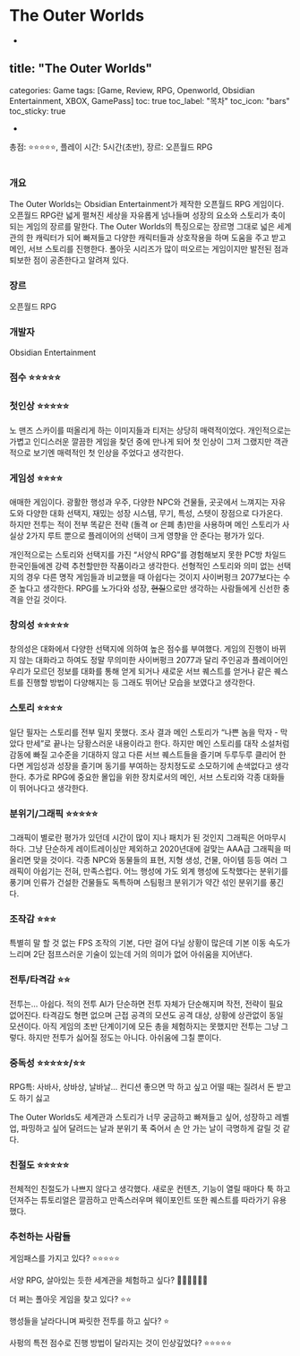 # The Outer Worlds

-

## title: "The Outer Worlds"
categories: Game
tags: [Game, Review, RPG, Openworld, Obsidian Entertainment, XBOX, GamePass]
toc: true
toc_label: "목차"
toc_icon: "bars"
toc_sticky: true

-

총점: ⭐⭐⭐⭐⭐, 플레이 시간: 5시간(초반), 장르: 오픈월드 RPG

![]()

### 개요

The Outer Worlds는 Obsidian Entertainment가 제작한 오픈월드 RPG 게임이다. 오픈월드 RPG란 넓게 펼쳐진 세상을 자유롭게 넘나들며 성장의 요소와 스토리가 축이 되는 게임의 장르를 말한다. The Outer Worlds의 특징으로는 장르명 그대로 넓은 세계관의 한 캐릭터가 되어 빠져들고 다양한 캐릭터들과 상호작용을 하며 도움을 주고 받고 메인, 서브 스토리를 진행한다. 폴아웃 시리즈가 많이 떠오르는 게임이지만 발전된 점과 퇴보한 점이 공존한다고 알려져 있다.

### 장르

오픈월드 RPG

### 개발자

Obsidian Entertainment

### 점수 ⭐⭐⭐⭐⭐

### 첫인상 ⭐⭐⭐⭐⭐

노 맨즈 스카이를 떠올리게 하는 이미지들과 티저는 상당히 매력적이었다. 개인적으로는 가볍고 인디스러운 깔끔한 게임을 찾던 중에 만나게 되어 첫 인상이 그저 그랬지만 객관적으로 보기엔 매력적인 첫 인상을 주었다고 생각한다.

### 게임성 ⭐⭐⭐⭐

애매한 게임이다. 광활한 행성과 우주, 다양한 NPC와 건물들, 곳곳에서 느껴지는 자유도와 다양한 대화 선택지, 재밌는 성장 시스템, 무기, 특성, 스텟이 장점으로 다가온다. 하지만 전투는 적이 전부 똑같은 전략 (돌격 or 은폐 총)만을 사용하며 메인 스토리가 사실상 2가지 루트 뿐으로 플레이어의 선택이 크게 영향을 안 준다는 평가가 있다.

개인적으로는 스토리와 선택지를 가진 “서양식 RPG”를 경험해보지 못한 PC방 차일드 한국인들에겐 강력 추천할만한 작품이라고 생각한다. 선형적인 스토리와 의미 없는 선택지의 경우 다른 명작 게임들과 비교했을 때 아쉽다는 것이지 사이버펑크 2077보다는 수준 높다고 생각한다. RPG를 노가다와 성장, ~~현질~~으로만 생각하는 사람들에게 신선한 충격을 안길 것이다.

### 창의성 ⭐⭐⭐⭐⭐

창의성은 대화에서 다양한 선택지에 의하여 높은 점수를 부여했다. 게임의 진행이 바뀌지 않는 대화라고 하여도 정말 무의미한 사이버펑크 2077과 달리 주인공과 플레이어인 우리가 모르던 정보를 대화를 통해 얻게 되거나 새로운 서브 퀘스트를 얻거나 같은 퀘스트를 진행할 방법이 다양해지는 등 그래도 뛰어난 모습을 보였다고 생각한다. 

### 스토리 ⭐⭐⭐⭐

일단 필자는 스토리를 전부 밀지 못했다. 조사 결과 메인 스토리가 “나쁜 놈을 막자 - 막았다 만세”로 끝나는 당황스러운 내용이라고 한다. 하지만 메인 스토리를 대작 소설처럼 감동에 빠질 고수준을 기대하지 않고 다른 서브 퀘스트들을 즐기며 두루두루 클리어 한다면 게임성과 성장을 즐기며 동기를 부여하는 장치정도로 소모하기에 손색없다고 생각한다. 추가로 RPG에 중요한 몰입을 위한 장치로서의 메인, 서브 스토리와 각종 대화들이 뛰어나다고 생각한다.

### 분위기/그래픽 ⭐⭐⭐⭐⭐

그래픽이 별로란 평가가 있던데 시간이 많이 지나 패치가 된 것인지 그래픽은 어마무시하다. 그냥 단순하게 레이트레이싱만 제외하고 2020년대에 걸맞는 AAA급 그래픽을 떠올리면 맞을 것이다. 각종 NPC와 동물들의 표현, 지형 생성, 건물, 아이템 등등 여러 그래픽이 아쉽기는 전혀, 만족스럽다. 어느 행성에 가도 외계 행성에 도착했다는 분위기를 풍기며 인류가 건설한 건물들도 독특하며 스팀펑크 분위기가 약간 섞인 분위기를 풍긴다.

### 조작감 ⭐⭐⭐

특별히 말 할 것 없는 FPS 조작의 기본, 다만 걸어 다닐 상황이 많은데 기본 이동 속도가 느리며 2단 점프스러운 기술이 있는데 거의 의미가 없어 아쉬움을 지어낸다.

### 전투/타격감 ⭐⭐

전투는… 아쉽다. 적의 전투 AI가 단순하면 전투 자체가 단순해지며 작전, 전략이 필요 없어진다. 타격감도 형편 없으며 근접 공격의 모션도 공격 대상, 상황에 상관없이 동일 모션이다. 아직 게임의 초반 단계이기에 모든 총을 체험하지는 못했지만 전투는 그냥 그렇다. 하지만 전투가 싫어질 정도는 아니다. 아쉬움에 그칠 뿐이다.

### 중독성 ⭐⭐⭐⭐⭐/⭐⭐

RPG특: 사바사, 상바상, 날바날… 컨디션 좋으면 막 하고 싶고 어떨 때는 질려서 돈 받고도 하기 싫고

The Outer Worlds도 세계관과 스토리가 너무 궁금하고 빠져들고 싶어, 성장하고 레벨업, 파밍하고 싶어 달려드는 날과 분위기 푹 죽어서 손 안 가는 날이 극명하게 갈릴 것 같다.

### 친절도 ⭐⭐⭐⭐⭐

전체적인 친절도가 나쁘지 않다고 생각했다. 새로운 컨텐츠, 기능이 열릴 때마다 툭 하고 던져주는 튜토리얼은 깔끔하고 만족스러우며 웨이포인트 또한 퀘스트를 따라가기 유용했다.

### 추천하는 사람들

게임패스를 가지고 있다? ⭐⭐⭐⭐⭐

서양 RPG, 살아있는 듯한 세계관을 체험하고 싶다? 💎💎💎💎💎💎

더 쩌는 폴아웃 게임을 찾고 있다? ⭐⭐

행성들을 날라다니며 짜릿한 전투를 하고 싶다? ⭐

사펑의 특전 점수로 진행 방법이 달라지는 것이 인상깊었다? ⭐⭐⭐⭐⭐